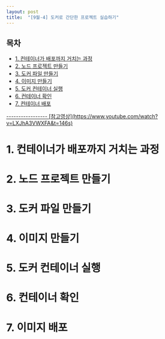 ```yaml
---
layout: post
title:  "[9월-4] 도커로 간단한 프로젝트 실습하기"
---
```


<h2>목차</h2>
<ul>
  <li><a href="#section1">1. 컨테이너가 배포까지 거치는 과정 </a></li>
  <li><a href="#section2">2. 노드 프로젝트 만들기 </a></li>
  <li><a href="#section3">3. 도커 파일 만들기 </a></li>
  <li><a href="#section4">4. 이미지 만들기 </a></li>
  <li><a href="#section4">5. 도커 컨테이너 실행 </a></li>
  <li><a href="#section4">6. 컨테이너 확인 </a></li>
  <li><a href="#section4">7. 컨테이너 배포 
</ul>   
-----------------
[참고영상](https://www.youtube.com/watch?v=LXJhA3VWXFA&t=146s)
  
# <a id="section1"></a>1. 컨테이너가 배포까지 거치는 과정

# <a id="section2"></a>2. 노드 프로젝트 만들기
# <a id="section3"></a>3. 도커 파일 만들기
# <a id="section4"></a>4. 이미지 만들기
# <a id="section5"></a>5. 도커 컨테이너 실행
# <a id="section6"></a>6. 컨테이너 확인
# <a id="section7"></a>7. 이미지 배포 







